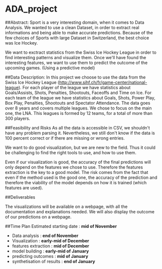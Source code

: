 # ADA_project

##Abstract:
Sport is a very interesting domain, when it comes to Data Analysis. We wanted to use a clean Dataset, in order to extract real informations and being able to make accurate predictions. Because of the few choices of Sports with large Dataset in Switzerland, the best choice was Ice Hockey.

We want to exctract statistics from the Swiss Ice Hockey League in order to find interesting patterns and visualize them.
Once we'll have found the interesting features, we want to use them to predict the outcome of the upcoming games. (Using a predictive model)

##Data Description:
In this project we choose to use the data from the Swiss Ice Hockey League (http://www.sihf.ch/fr/game-center/national-league).
For each player of the league we have statistics about Goals/Assists, Shots, Penalties, Shootouts, Faceoffs and Time on Ice. 
For each team of the league we have statistics about Goals, Shots, Power Play, Box Play, Penalties, Shootouts and Spectator Attendance.
The data goes over 8 years and covers multiple leagues. We chose to focus on the main one, the LNA. This leagues is formed by 12 teams, for a total of more than 300 players.

##Feasibility and Risks
As all the data is accessible in CSV, we shouldn't have any problem parsing it. Nevertheless, we still don't know if the data is 100 percent correct or if there are missing or wrong entries.

We want to do good visualization, but we are new to the field. Thus it could be challenging to find the right tools to use, and how to use them.

Even if our visualization is good, the accuracy of the final predictions will only depend on the features we chose to use. Therefore the features extraction is the key to a good model. The risk comes from the fact that even if the method used is the good one, the accuracy of the prediction and therefore the viability of the model depends on how it is trained (which features are used).

##Deliverables

The visualizations will be available on a webpage, with all the documentation and explanations needed. We will also display the outcome of our predictions on a webpage.

##Time Plan
Estimated starting date : **mid of November**
- Data analysis : **end of November**
- Visualization : **early-mid of December**
- features extraction : **mid of December**
- model building : **early-mid of January**
- predicting outcomes : **mid of January**
- synthetisation of results : **end of January**
